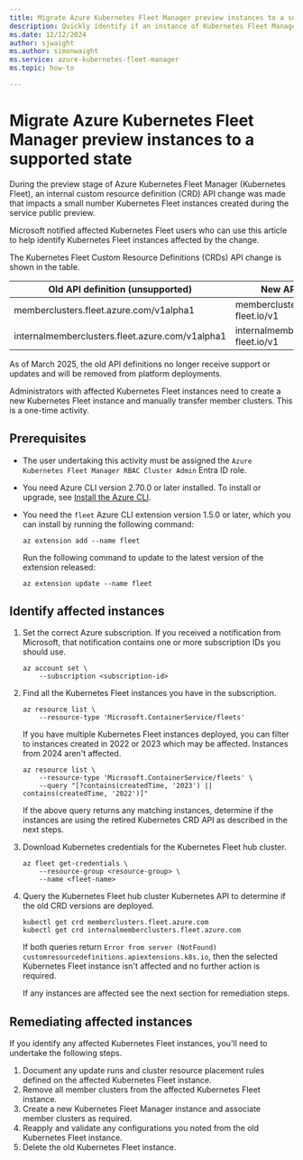 ```yaml
---
title: Migrate Azure Kubernetes Fleet Manager preview instances to a supported state
description: Quickly identify if an instance of Kubernetes Fleet Manager was created using preview custom resource APIs.
ms.date: 12/12/2024
author: sjwaight
ms.author: simonwaight
ms.service: azure-kubernetes-fleet-manager
ms.topic: how-to

---
```


# Migrate Azure Kubernetes Fleet Manager preview instances to a supported state 

During the preview stage of Azure Kubernetes Fleet Manager (Kubernetes Fleet), an internal custom resource definition (CRD) API change was made that impacts a small number Kubernetes Fleet instances created during the service public preview. 

Microsoft notified affected Kubernetes Fleet users who can use this article to help identify Kubernetes Fleet instances affected by the change.

The Kubernetes Fleet Custom Resource Definitions (CRDs) API change is shown in the table.

| Old API definition (unsupported) | New API definition (supported) |
|--------------------|--------------------|
| memberclusters.fleet.azure.com/v1alpha1 | memberclusters.cluster.kubernetes-fleet.io/v1 |
| internalmemberclusters.fleet.azure.com/v1alpha1 | internalmemberclusters.cluster.kubernetes-fleet.io/v1 |

As of March 2025, the old API definitions no longer receive support or updates and will be removed from platform deployments.

Administrators with affected Kubernetes Fleet instances need to create a new Kubernetes Fleet instance and manually transfer member clusters. This is a one-time activity.

## Prerequisites

* The user undertaking this activity must be assigned the `Azure Kubernetes Fleet Manager RBAC Cluster Admin` Entra ID role.

* You need Azure CLI version 2.70.0 or later installed. To install or upgrade, see [Install the Azure CLI][azure-cli-install].

* You need the `fleet` Azure CLI extension version 1.5.0 or later, which you can install by running the following command:

  ```azurecli-interactive
  az extension add --name fleet
  ```

  Run the following command to update to the latest version of the extension released:

  ```azurecli-interactive
  az extension update --name fleet
  ```

## Identify affected instances

1. Set the correct Azure subscription. If you received a notification from Microsoft, that notification contains one or more subscription IDs you should use.

    ```azurecli-interactive
    az account set \
        --subscription <subscription-id>
    ```

2. Find all the Kubernetes Fleet instances you have in the subscription.

    ```azurecli-interactive
    az resource list \
        --resource-type 'Microsoft.ContainerService/fleets'
    ```

    If you have multiple Kubernetes Fleet instances deployed, you can filter to instances created in 2022 or 2023 which may be affected. Instances from 2024 aren't affected.

    ```azurecli-interactive
    az resource list \
        --resource-type 'Microsoft.ContainerService/fleets' \
        --query "[?contains(createdTime, '2023') || contains(createdTime, '2022')]"
    ```

    If the above query returns any matching instances, determine if the instances are using the retired Kubernetes CRD API as described in the next steps.

3. Download Kubernetes credentials for the Kubernetes Fleet hub cluster.

    ```azurecli-interactive
    az fleet get-credentials \
        --resource-group <resource-group> \
        --name <fleet-name>
    ```

4. Query the Kubernetes Fleet hub cluster Kubernetes API to determine if the old CRD versions are deployed.

    ```azurecli-interactive
    kubectl get crd memberclusters.fleet.azure.com
    kubectl get crd internalmemberclusters.fleet.azure.com
    ```

    If both queries return `Error from server (NotFound) customresourcedefinitions.apiextensions.k8s.io`, then the selected Kubernetes Fleet instance isn't affected and no further action is required.
    
    If any instances are affected see the next section for remediation steps.

## Remediating affected instances 

If you identify any affected Kubernetes Fleet instances, you'll need to undertake the following steps.

1. Document any update runs and cluster resource placement rules defined on the affected Kubernetes Fleet instance.
2. Remove all member clusters from the affected Kubernetes Fleet instance.
3. Create a new Kubernetes Fleet Manager instance and associate member clusters as required.
4. Reapply and validate any configurations you noted from the old Kubernetes Fleet instance.
5. Delete the old Kubernetes Fleet instance.

<!-- INTERNAL LINKS -->
[azure-cli-install]: /cli/azure/install-azure-cli